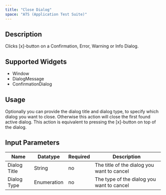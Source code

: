```yaml
---
title: "Close Dialog"
space: "ATS (Application Test Suite)"
---
```

## Description
Clicks [x]-button on a Confirmation, Error, Warning or Info Dialog.

## Supported Widgets
 + Window
 + DialogMessage
 + ConfirmationDialog

## Usage
Optionally you can provide the dialog title and dialog type, to specify which dialog you want to close. Otherwise this action will close the first found active dialog.
This action is equivalent to pressing the [x]-button on top of the dialog.       

## Input Parameters
Name | Datatype | Required | Description
--- | --- | --- | ---
Dialog Title | String | no | The title of the dialog you want to cancel
Dialog Type | Enumeration | no | The type of the dialog you want to cancel
